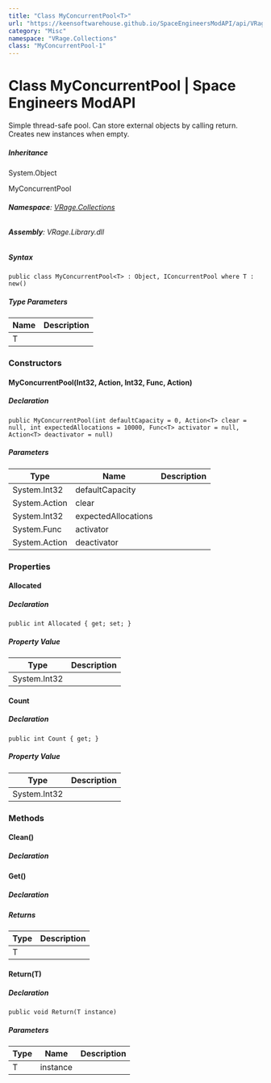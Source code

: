```yaml
---
title: "Class MyConcurrentPool<T>"
url: "https://keensoftwarehouse.github.io/SpaceEngineersModAPI/api/VRage.Collections.MyConcurrentPool-1.html"
category: "Misc"
namespace: "VRage.Collections"
class: "MyConcurrentPool-1"
---
```


# Class MyConcurrentPool<T> | Space Engineers ModAPI

Simple thread-safe pool. Can store external objects by calling return. Creates new instances when empty.

##### Inheritance

System.Object

MyConcurrentPool<T>

###### **Namespace**: [VRage.Collections](https://keensoftwarehouse.github.io/SpaceEngineersModAPI/api/VRage.Collections.html)

###### **Assembly**: VRage.Library.dll

##### Syntax

```
public class MyConcurrentPool<T> : Object, IConcurrentPool where T : new()
```

##### Type Parameters

| Name | Description |
| --- | --- |
| T   |     |

### Constructors

#### MyConcurrentPool(Int32, Action<T>, Int32, Func<T>, Action<T>)

##### Declaration

```
public MyConcurrentPool(int defaultCapacity = 0, Action<T> clear = null, int expectedAllocations = 10000, Func<T> activator = null, Action<T> deactivator = null)
```

##### Parameters

| Type | Name | Description |
| --- | --- | --- |
| System.Int32 | defaultCapacity |     |
| System.Action<T> | clear |     |
| System.Int32 | expectedAllocations |     |
| System.Func<T> | activator |     |
| System.Action<T> | deactivator |     |

### Properties

#### Allocated

##### Declaration

```
public int Allocated { get; set; }
```

##### Property Value

| Type | Description |
| --- | --- |
| System.Int32 |     |

#### Count

##### Declaration

```
public int Count { get; }
```

##### Property Value

| Type | Description |
| --- | --- |
| System.Int32 |     |

### Methods

#### Clean()

##### Declaration

#### Get()

##### Declaration

##### Returns

| Type | Description |
| --- | --- |
| T   |     |

#### Return(T)

##### Declaration

```
public void Return(T instance)
```

##### Parameters

| Type | Name | Description |
| --- | --- | --- |
| T   | instance |     |